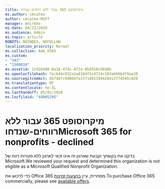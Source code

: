 ```yaml
---
title: מיקרוסופט 365 עבור ללא רווחים-שנדחו
ms.author: cmcatee
author: cmcatee-MSFT
manager: mnirkhe
ms.date: 04/21/2020
ms.audience: Admin
ms.topic: article
ROBOTS: NOINDEX, NOFOLLOW
localization_priority: Normal
ms.collection: Adm_O365
ms.custom:
- "343"
- "1500010"
ms.assetid: 2c928480-0a18-47dc-871e-8b8558c9048b
ms.openlocfilehash: facb44c932a2a610df3c4714c102a666bdf9aa20
ms.sourcegitcommit: 057d87c9d866fa1371d02350420d13774545c028
ms.translationtype: MT
ms.contentlocale: he-IL
ms.lasthandoff: 05/02/2020
ms.locfileid: "44005295"
---
```

# <a name="microsoft-365-for-nonprofits---declined"></a><span data-ttu-id="2922e-102">מיקרוסופט 365 עבור ללא רווחים-שנדחו</span><span class="sxs-lookup"><span data-stu-id="2922e-102">Microsoft 365 for nonprofits - declined</span></span>

<span data-ttu-id="2922e-103">בדקנו את בקשתך וקבעת שארגון זה אינו זכאי לארגון ללא מטרות רווח של Microsoft.</span><span class="sxs-lookup"><span data-stu-id="2922e-103">We reviewed your request and determined this organization is not eligible as a Microsoft Qualified Nonprofit Organization.</span></span>
  
<span data-ttu-id="2922e-104">כדי לרכוש את Office 365 מסחרית, עיין [בהצעות זמינות](https://portal.office.com/AdminPortal/Home).</span><span class="sxs-lookup"><span data-stu-id="2922e-104">To purchase Office 365 commercially, please see [available offers](https://portal.office.com/AdminPortal/Home).</span></span>
